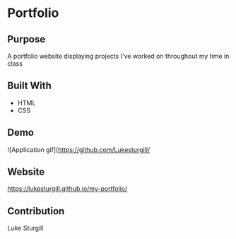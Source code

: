 # Portfolio

## Purpose
A portfolio website displaying projects I've worked on throughout my time in class

## Built With
* HTML
* CSS

## Demo
![Application gif](https://github.com/Lukesturgill/

## Website
https://lukesturgill.github.io/my-portfolio/

## Contribution
Luke Sturgill
